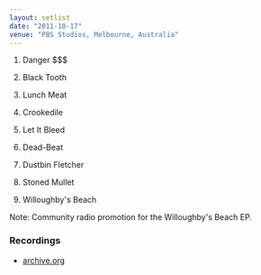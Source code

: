 ```yaml
---
layout: setlist
date: "2011-10-17"
venue: "PBS Studios, Melbourne, Australia"
---
```


 1. Danger $$$

 2. Black Tooth

 3. Lunch Meat

 4. Crookedile

 5. Let It Bleed

 6. Dead-Beat

 7. Dustbin Fletcher

 8. Stoned Mullet

 9. Willoughby's Beach

Note: Community radio promotion for the Willoughby's Beach EP.

### Recordings

* [archive.org](https://archive.org/details/willoughbys-beach-ep-live-on-pbs-106.7-fm-october-17-2011_202111)
